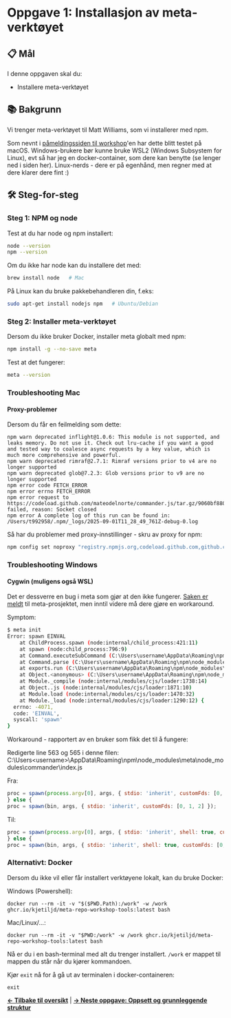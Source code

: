 # Oppgave 1: Installasjon av meta-verktøyet

## 📋 Mål

I denne oppgaven skal du:
- Installere meta-verktøyet

## 📚 Bakgrunn

Vi trenger meta-verktøyet til Matt Williams, som vi installerer med npm.

Som nevnt i [påmeldingssiden til workshop](https://2025.javazone.no/en/program/2ae2ead1-163a-4309-b0d5-890f4166423d)'en har dette blitt testet på macOS. Windows-brukere bør kunne bruke WSL2 (Windows Subsystem for Linux), evt så har jeg en docker-container,
som dere kan benytte (se lenger ned i siden her). Linux-nerds - dere er på egenhånd, men regner med at dere klarer dere fint :)

## 🛠 Steg-for-steg

### Steg 1: NPM og node

Test at du har node og npm installert:

```bash
node --version
npm --version
```

Om du ikke har node kan du installere det med:
```bash
brew install node   # Mac
```

På Linux kan du bruke pakkebehandleren din, f.eks:
```bash
sudo apt-get install nodejs npm   # Ubuntu/Debian
```

### Steg 2: Installer meta-verktøyet

Dersom du ikke bruker Docker, installer meta globalt med npm:

```bash
npm install -g --no-save meta
```

Test at det fungerer:

```bash
meta --version
```

### Troubleshooting Mac

#### Proxy-problemer

Dersom du får en feilmelding som dette:
```
npm warn deprecated inflight@1.0.6: This module is not supported, and leaks memory. Do not use it. Check out lru-cache if you want a good and tested way to coalesce async requests by a key value, which is much more comprehensive and powerful.
npm warn deprecated rimraf@2.7.1: Rimraf versions prior to v4 are no longer supported
npm warn deprecated glob@7.2.3: Glob versions prior to v9 are no longer supported
npm error code FETCH_ERROR
npm error errno FETCH_ERROR
npm error request to https://codeload.github.com/mateodelnorte/commander.js/tar.gz/9060bf880b791cf39245d425f1e8a41a55616781 failed, reason: Socket closed
npm error A complete log of this run can be found in: /Users/t992958/.npm/_logs/2025-09-01T11_28_49_761Z-debug-0.log
```
Så har du problemer med proxy-innstillinger - skru av proxy for npm: 

```bash
npm config set noproxy "registry.npmjs.org,codeload.github.com,github.com"
```

### Troubleshooting Windows

#### Cygwin (muligens også WSL)

Det er dessverre en bug i meta som gjør at den ikke fungerer. [Saken er meldt](https://github.com/mateodelnorte/meta/issues/334) til meta-prosjektet, men inntil videre må dere gjøre en workaround.

Symptom:
```bash
$ meta init
Error: spawn EINVAL
    at ChildProcess.spawn (node:internal/child_process:421:11)
    at spawn (node:child_process:796:9)
    at Command.executeSubCommand (C:\Users\username\AppData\Roaming\npm\node_modules\meta\node_modules\commander\index.js:565:12)
    at Command.parse (C:\Users\username\AppData\Roaming\npm\node_modules\meta\node_modules\commander\index.js:489:17)
    at exports.run (C:\Users\username\AppData\Roaming\npm\node_modules\meta\index.js:47:11)
    at Object.<anonymous> (C:\Users\username\AppData\Roaming\npm\node_modules\meta\bin\meta:8:15)
    at Module._compile (node:internal/modules/cjs/loader:1738:14)
    at Object..js (node:internal/modules/cjs/loader:1871:10)
    at Module.load (node:internal/modules/cjs/loader:1470:32)
    at Module._load (node:internal/modules/cjs/loader:1290:12) {
  errno: -4071,
  code: 'EINVAL',
  syscall: 'spawn'
}
```

Workaround - rapportert av en bruker som fikk det til å fungere:

Redigerte line 563 og 565 i denne filen: C:\Users\<username>\AppData\Roaming\npm\node_modules\meta\node_modules\commander\index.js

Fra:
```javascript
proc = spawn(process.argv[0], args, { stdio: 'inherit', customFds: [0, 1, 2] });
} else {
proc = spawn(bin, args, { stdio: 'inherit', customFds: [0, 1, 2] });
```

Til:
```javascript
proc = spawn(process.argv[0], args, { stdio: 'inherit', shell: true, customFds: [0, 1, 2] });
} else {
proc = spawn(bin, args, { stdio: 'inherit', shell: true, customFds: [0, 1, 2] });
```


### Alternativt: Docker

Dersom du ikke vil eller får installert verktøyene lokalt,
kan du bruke Docker:

Windows (Powershell):
```shell
docker run --rm -it -v "$($PWD.Path):/work" -w /work ghcr.io/kjetiljd/meta-repo-workshop-tools:latest bash
```

Mac/Linux/...:
```shell
docker run --rm -it -v "$PWD:/work" -w /work ghcr.io/kjetiljd/meta-repo-workshop-tools:latest bash
```

Nå er du i en bash-terminal med alt du trenger installert.
`/work` er mappet til mappen du står når du kjører kommandoen.

Kjør `exit` nå for å gå ut av terminalen i docker-containeren:
```shell
exit
```


**[← Tilbake til oversikt](../)** | **[→ Neste oppgave: Oppsett og grunnleggende struktur](../02-setup/)**